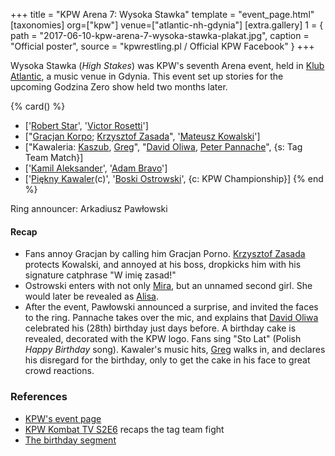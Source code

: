 +++
title = "KPW Arena 7: Wysoka Stawka"
template = "event_page.html"
[taxonomies]
org=["kpw"]
venue=["atlantic-nh-gdynia"]
[extra.gallery]
1 = { path = "2017-06-10-kpw-arena-7-wysoka-stawka-plakat.jpg", caption = "Official poster", source = "kpwrestling.pl / Official KPW Facebook" }
+++

Wysoka Stawka (_High Stakes_) was KPW's seventh Arena event, held in [Klub Atlantic](@/v/atlantic-nh-gdynia.md), a music venue in Gdynia. This event set up stories for the upcoming Godzina Zero show held two months later.

{% card() %}
- ['[Robert Star](@/w/robert-star.md)', '[Victor Rosetti](@/w/rosetti.md)']
- ["[Gracjan Korpo](@/w/gracjan-korpo.md); [Krzysztof Zasada](@/w/krzysztof-zasada.md)",
  '[Mateusz Kowalski](@/w/mateusz-kowalski.md)']
- ["Kawaleria: [Kaszub](@/w/kaszub.md), [Greg](@/w/greg.md)", "[David Oliwa](@/w/david-oliwa.md),
    [Peter Pannache](@/w/peter-pannache.md)", {s: Tag Team Match}]
- ['[Kamil Aleksander](@/w/kamil-aleksander.md)', '[Adam Bravo](@/w/adam-bravo.md)']
- ['[Piękny Kawaler](@/w/piekny-kawaler.md)(c)', '[Boski Ostrowski](@/w/ostrowski.md)',
  {c: KPW Championship}]
{% end %}

Ring announcer: Arkadiusz Pawłowski

#### Recap

* Fans annoy Gracjan by calling him Gracjan Porno. [Krzysztof Zasada](@/w/krzysztof-zasada.md) protects Kowalski, and annoyed at his boss, dropkicks him with his signature catphrase "W imię zasad!"
* Ostrowski enters with not only [Mira](@/w/mira.md), but an unnamed second girl. She would later be revealed as [Alisa](@/w/alisa.md).
* After the event, Pawłowski announced a surprise, and invited the faces to the ring. Pannache takes over the mic, and explains that [David Oliwa](@/w/david-oliwa.md) celebrated his (28th) birthday just days before. A birthday cake is revealed, decorated with the KPW logo. Fans sing "Sto Lat" (Polish _Happy Birthday_ song). Kawaler's music hits, [Greg](@/w/greg.md) walks in, and declares his disregard for the birthday, only to get the cake in his face to great crowd reactions.

### References

* [KPW's event page](https://kpwrestling.pl/events/kpw-arena-7/)
* [KPW Kombat TV S2E6](https://youtu.be/A1SwySwa0Nc) recaps the tag team fight
* [The birthday segment](https://www.youtube.com/watch?v=vxFw81Ml6d0)
